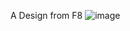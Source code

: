 A Design from F8
![image](https://github.com/Sindy0711/Project1/assets/136922361/0df09aea-6a88-498d-8777-514e420a00b3)
